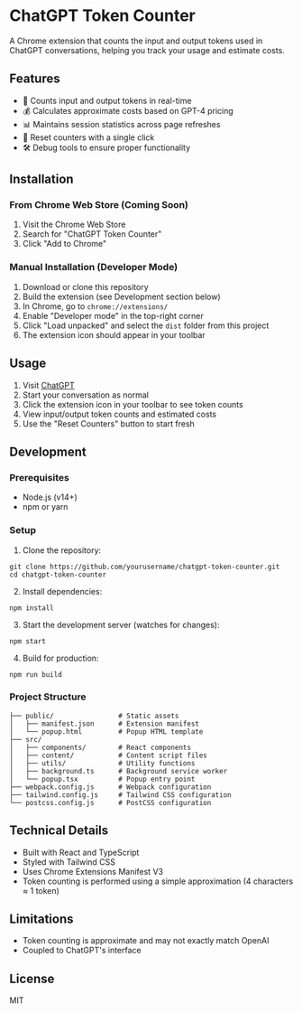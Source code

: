 # ChatGPT Token Counter

A Chrome extension that counts the input and output tokens used in ChatGPT conversations, helping you track your usage and estimate costs.

## Features

- 🔢 Counts input and output tokens in real-time
- 💰 Calculates approximate costs based on GPT-4 pricing
- 📊 Maintains session statistics across page refreshes
- 🔄 Reset counters with a single click
- 🛠️ Debug tools to ensure proper functionality

## Installation

### From Chrome Web Store (Coming Soon)

1. Visit the Chrome Web Store
2. Search for "ChatGPT Token Counter"
3. Click "Add to Chrome"

### Manual Installation (Developer Mode)

1. Download or clone this repository
2. Build the extension (see Development section below)
3. In Chrome, go to `chrome://extensions/`
4. Enable "Developer mode" in the top-right corner
5. Click "Load unpacked" and select the `dist` folder from this project
6. The extension icon should appear in your toolbar

## Usage

1. Visit [ChatGPT](https://chatgpt.com)
2. Start your conversation as normal
3. Click the extension icon in your toolbar to see token counts
4. View input/output token counts and estimated costs
5. Use the "Reset Counters" button to start fresh

## Development

### Prerequisites

- Node.js (v14+)
- npm or yarn

### Setup

1. Clone the repository:
```
git clone https://github.com/yourusername/chatgpt-token-counter.git
cd chatgpt-token-counter
```

2. Install dependencies:
```
npm install
```

3. Start the development server (watches for changes):
```
npm start
```

4. Build for production:
```
npm run build
```

### Project Structure

```
├── public/                # Static assets
│   ├── manifest.json      # Extension manifest
│   └── popup.html         # Popup HTML template
├── src/
│   ├── components/        # React components
│   ├── content/           # Content script files
│   ├── utils/             # Utility functions
│   ├── background.ts      # Background service worker
│   └── popup.tsx          # Popup entry point
├── webpack.config.js      # Webpack configuration
├── tailwind.config.js     # Tailwind CSS configuration
└── postcss.config.js      # PostCSS configuration
```

## Technical Details

- Built with React and TypeScript
- Styled with Tailwind CSS
- Uses Chrome Extensions Manifest V3
- Token counting is performed using a simple approximation (4 characters ≈ 1 token)

## Limitations

- Token counting is approximate and may not exactly match OpenAI
- Coupled to ChatGPT's interface

## License

MIT
